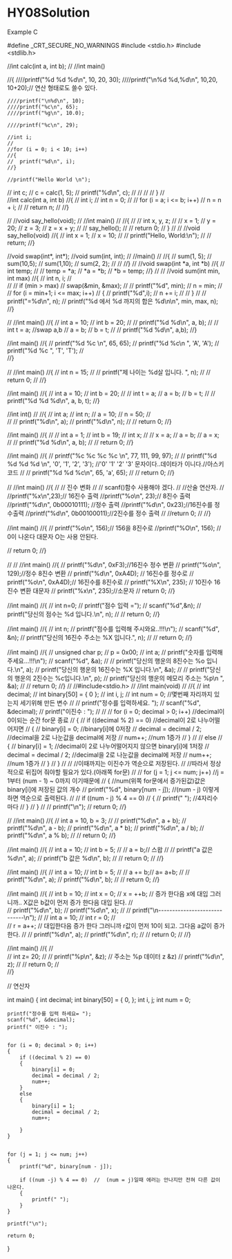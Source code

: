 # HY08Solution
Example C

#define _CRT_SECURE_NO_WARNINGS
#include <stdio.h>
#include <stdlib.h>

//int calc(int a, int b);
//
//int main()

//{
	////printf("%d %d %d\n", 10, 20, 30);
	////printf("\n%d %d,%d\n", 10,20, 10+20);//  연산 형태로도 쓸수 있다.



	////printf("\n%d\n", 10);
	////printf("%c\n", 65);
	////printf("%g\n", 10.0);

	////printf("%c\n", 29);

	//int i;
	//
	//for (i = 0; i < 10; i++)
	//{
	//	printf("%d\n", i);
	//}

	//printf("Hello World \n");

//	int c;
//	c = calc(1, 5);
//	printf("%d\n", c);
//
//
//
// }
//	
//int calc(int a, int b)
//{
//	int i;
//	int n = 0;
//
//	for (i = a; i <= b; i++)
//		n = n + i;
//
//	return n;
//
//}



//
//void say_hello(void);
//
//int main() 
//
//{
//
//	int x, y, z;
//
//	x = 1;
//	y = 20;
//	z = 3;
//	z = x + y;
//
//	say_hello();
//
//	return 0;
// }
//
//
//void say_hello(void)
//{
//	int x = 1;
//	x = 10;
//
//	printf("Hello, World:\n");
//
//	return;
//}



//void swap(int*, int*);
//void sum(int, int);
//
//main()
//
//{
//	sum(1, 5);
//	sum(10,5);
//	sum(1,10);
//	sum(2, 2);
//
//
//}
//
//void swap(int *a, int *b)
//{
//	int temp;
//
//	temp = *a;
//	*a = *b;
//	*b = temp;
//}
//
//
//void sum(int min, int max)
//{
//	int n, i;
//	
//
//	if (min > max)
//		swap(&min, &max);
//
//	printf("%d", min);
//	n = min;
//
//	for (i = min+1; i <= max; i++)
//	{
//		printf("%d",i);
//		n += i;
//
//	}
//
//	printf("=%d\n", n);
//	printf("%d 에서 %d 까지의 합은 %d\n\n", min, max, n);
//}

//
//int main()
//{
//	int a = 10;
//	int b = 20;
//
//	printf("%d %d\n", a, b);
//
//	int t = a;  //swap a,b
//	a = b;
//	b = t;
//
//	printf("%d %d\n", a,b);
//}

//int main()
//{
//	printf("%d  %c \n", 65, 65);
//	printf("%d  %c\n ",  'A', 'A');
//	printf("%d  %c ",  'T', 'T');
//	
//}

//
//int main()
//{
//	int n = 15;
//
//	printf("제 나이는 %d살 입니다. ", n);
//
//	return 0;
//
//}

//int main()
//{
//	int a = 10;
//	int b = 20;
//
//	int t = a;
//	a = b;
//	b = t;
//
//	printf("%d %d %d\n", a, b, t);
//}

//int int()
//
//{
//	int a;
//	int n;
//	a = 10;
//	n = 50;
//	
//
//	printf("%d\n", a);
//	printf("%d\n", n);
//
//	return 0;
//}

//int main()
//{
//
//	int a = 1;
//	int b = 19;
//	int x;
//
//	x = a;
//	a = b;
//	a = x;
//
//	printf("%d %d\n", a, b);
//
//	return 0;
//}

//int main()
//{
//	printf("%c %c %c %c \n", 77, 111, 99, 97);
//
//	printf("%d %d %d %d \n", '0', '1', '2', '3'); //'0' '1' '2' '3' 문자이다..데이타가 이니다.//아스키코드
//
//	printf("%d %d %c\n", 65, 'a', 65);
//
//	return 0;
//}


//
//int main()
//{
//	// 진수 변화
//	// scanf()함수 사용해야 겠다.
//	//산술 연산자.
//
//printf("%x\n",23);// 16진수 출력
//printf("%o\n", 23);// 8진수 출력
//printf("%d\n", 0b00010111); //정수 출력
//printf("%d\n", 0x23);//16진수를 정수출력
//printf("%d\n", 0b00100011);//2진수를 정수 출력
//
//return 0;
//
//}



//int main()
//{
//	printf("%o\n", 156);// 156을 8진수로 
//printf("%O\n", 156); // 0이 나온다 대문자 O는 사용 안된다.

//	return 0;
//}

//
//
//int main()
//{
//	printf("%d\n", 0xF3);//16진수 정수 변환
//	printf("%o\n", 129);//정수 8진수 변환 
//	printf("%d\n", 0xA4D);  // 16진수를 정수로
//	printf("%o\n", 0xA4D);// 16진수를 8진수로
//	printf("%X\n", 235); // 10진수 16진수 변환 대문자
//	printf("%x\n", 235);//소문자 
//	return 0;
//}

//int main()
//{
//	int n=0;
//	printf("점수 입력 =");
//	scanf("%d",&n);
//	printf("당신의 점수는 %d 입니다.\n", n);
//
//	return 0;
//}

//int main()
//{
//	int n;
//	printf("점수를 입력해 주시와요..!!!\n");
//	scanf("%d", &n);
//	printf("당신의 16진수 주소는 %X 입니다.", n);
//
//	return 0;
//}

//int main()
//{ 
//	unsigned char p;
//	p = 0x00;
//	int a;
//	printf("숫자를 입력해 주세요...!!!\n");
//	scanf("%d", &a);
//
//	printf("당신의 행운의 8진수는 %o 입니다.\n", a);
//	printf("당신의 행운의 16진수는 %X 입니다.\n", &a);
//
//	printf("당신의 행운의 2진수는 %c입니다.\n", p);
//	printf("당신의 행운의 메모리 주소는 %p\n ", &a);
//
//	return 0;
//}
//
//#include<stdio.h>
//
//int main(void)
//
//{
//    int decimal;
//    int binary[50] = { 0 };
//    int i, j;
//    int num = 0;    //몇번째 자리까지 있는지 세기위해 만든 변수
//
//    printf("정수를 입력하세요. ");
//    scanf("%d", &decimal);
//    printf("이진수 : ");
//
//
//    for (i = 0; decimal > 0; i++)    //decimal이 0이되는 순간 for문 종료
//    {
//        if ((decimal % 2) == 0)        //decimal이 2로 나누어떨어지면
//        {
//            binary[i] = 0;            //binary[i]에 0저장
//            decimal = decimal / 2;    //decimal을 2로 나눈값을 decimal에 저장
//            num++;                    //num 1증가
//        }
//
//        else
//        {
//            binary[i] = 1;            //decimal이 2로 나누어떨어지지 않으면 binary[i]에 1저장
//            decimal = decimal / 2;    //decimal을 2로 나눈값을 decimal에 저장
//            num++;                    //num 1증가
//        }
//    }
//
//    //이때까지는 이진수가 역순으로 저장된다.
//    //따라서 정상적으로 뒤집어 줘야할 필요가 있다.(아래쪽 for문)
//
//    for (j = 1; j <= num; j++)            //j = 1부터 (num - 1) ~ 0까지 이기때문에
//    {                                    //num(위쪽 for문에서 증가된값)값은 binary[i]에 저장된 값의 개수
//        printf("%d", binary[num - j]);    //(num - j) 이렇게 하면 역순으로 출력된다.
//
//        if ((num - j) % 4 == 0)
//        {
//            printf(" ");    //4자리수 마다 
//        }
//    }
//
//    printf("\n");
//    return 0;
//}

//
//int main()
//{
//	int a = 10, b = 3;
//
//	printf("%d\n", a + b);
//	printf("%d\n", a - b);
//	printf("%d\n", a * b);
//	printf("%d\n", a / b);
//	printf("%d\n", a % b);
//
//	return 0;
//}

//int main()
//{
//	int a = 10;
//	int b = 5;
//
//	a = b;// 스왑
//
//	printf("a 값은 %d\n", a);
//	printf("b 값은 %d\n", b);
//
//	return 0;
//
//}

//int main()
//{
//	int a = 10;
//	int b = 5;
//
//	a += b;//  a= a+b;
//
//	printf("%d\n", a);
//	printf("%d\n", b);
//
//	return 0;
//}

//int main()
//{
//	int b = 10;
//	int x = 0;
//	x = ++b; // 증가 한다음 x에 대입 그러니까.. X값은 b값이 먼저 증가 한다음 대입  된다.
//	
//	printf("%d\n", b);
//	printf("%d\n", x);
//
//	printf("\n-----------------------------\n");
//
//	int a = 10;
//	int r = 0;
//	
//	r = a++; // 대입한다음 증가 한다 그러니까 r값이 먼저 10이 되고. 그다음 a값이 증가 한다.
//
//	printf("%d\n", a);
//	printf("%d\n", r);
//
//	return 0;
//
//}

//int main()
//{
//	
//	int z= 20;
//
//	printf("%p\n", &z);  // 주소는 %p   데이터 z  &z)
//	printf("%d\n", z);
//
//	return 0;
//	
//}


// 연산자 

int main()
{
	int decimal;
	int binary[50] = { 0, };
	int i, j;
	int num = 0;

	printf("정수를 입력 하세요= ");
	scanf("%d", &decimal);
	printf(" 이진수 : ");


	for (i = 0; decimal > 0; i++)
	{
		if ((decimal % 2) == 0)
		{
			binary[i] = 0;
			decimal = decimal / 2;
			num++;
		}
		else
		{
			binary[i] = 1;
			decimal = decimal / 2;
			num++;

		}
	}


	for (j = 1; j <= num; j++)
	{
		printf("%d", binary[num - j]);

		if ((num -j) % 4 == 0)  //  (num = j)일때 에러는 안나지만 전혀 다른 값이 나온다.
		{
			printf(" ");
		}
	}

	printf("\n");

	return 0;
}

